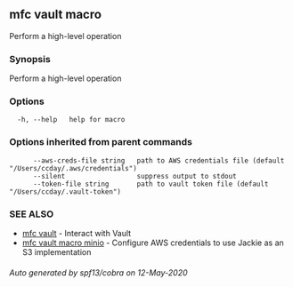 ## mfc vault macro

Perform a high-level operation

### Synopsis

Perform a high-level operation

### Options

```
  -h, --help   help for macro
```

### Options inherited from parent commands

```
      --aws-creds-file string   path to AWS credentials file (default "/Users/ccday/.aws/credentials")
      --silent                  suppress output to stdout
      --token-file string       path to vault token file (default "/Users/ccday/.vault-token")
```

### SEE ALSO

* [mfc vault](mfc_vault.md)	 - Interact with Vault
* [mfc vault macro minio](mfc_vault_macro_minio.md)	 - Configure AWS credentials to use Jackie as an S3 implementation

###### Auto generated by spf13/cobra on 12-May-2020

